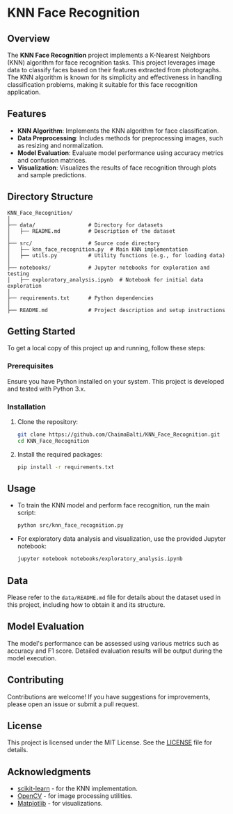 # KNN Face Recognition

## Overview
The **KNN Face Recognition** project implements a K-Nearest Neighbors (KNN) algorithm for face recognition tasks. This project leverages image data to classify faces based on their features extracted from photographs. The KNN algorithm is known for its simplicity and effectiveness in handling classification problems, making it suitable for this face recognition application.

## Features
- **KNN Algorithm**: Implements the KNN algorithm for face classification.
- **Data Preprocessing**: Includes methods for preprocessing images, such as resizing and normalization.
- **Model Evaluation**: Evaluate model performance using accuracy metrics and confusion matrices.
- **Visualization**: Visualizes the results of face recognition through plots and sample predictions.

## Directory Structure
````plaintext
KNN_Face_Recognition/
│
├── data/                 # Directory for datasets
│   ├── README.md         # Description of the dataset
│
├── src/                  # Source code directory
│   ├── knn_face_recognition.py  # Main KNN implementation
│   ├── utils.py          # Utility functions (e.g., for loading data)
│
├── notebooks/            # Jupyter notebooks for exploration and testing
│   ├── exploratory_analysis.ipynb  # Notebook for initial data exploration
│
├── requirements.txt      # Python dependencies
│
├── README.md             # Project description and setup instructions
`````

## Getting Started
To get a local copy of this project up and running, follow these steps:

### Prerequisites
Ensure you have Python installed on your system. This project is developed and tested with Python 3.x.

### Installation
1. Clone the repository:
   ```bash
   git clone https://github.com/ChaimaBalti/KNN_Face_Recognition.git
   cd KNN_Face_Recognition
   ```
2. Install the required packages:
   ```bash
   pip install -r requirements.txt
   ```

## Usage
- To train the KNN model and perform face recognition, run the main script:
   ```bash
   python src/knn_face_recognition.py
   ```
- For exploratory data analysis and visualization, use the provided Jupyter notebook:
   ```bash
   jupyter notebook notebooks/exploratory_analysis.ipynb
   ```

## Data
Please refer to the `data/README.md` file for details about the dataset used in this project, including how to obtain it and its structure.

## Model Evaluation
The model's performance can be assessed using various metrics such as accuracy and F1 score. Detailed evaluation results will be output during the model execution.

## Contributing
Contributions are welcome! If you have suggestions for improvements, please open an issue or submit a pull request.

## License
This project is licensed under the MIT License. See the [LICENSE](LICENSE) file for details.

## Acknowledgments
- [scikit-learn](https://scikit-learn.org/stable/) - for the KNN implementation.
- [OpenCV](https://opencv.org/) - for image processing utilities.
- [Matplotlib](https://matplotlib.org/) - for visualizations.

```
